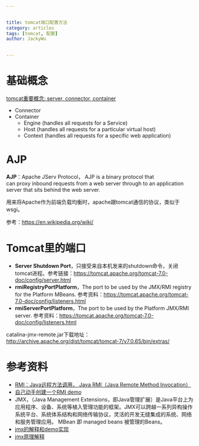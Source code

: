```yaml
---

   
title: tomcat端口配置方法  
category: articles  
tags: [tomcat, 配置]  
author: JackyWu  
  

---
```


 
# 基础概念

[tomcat重要概念: server, connector, container](https://tomcat.apache.org/tomcat-7.0-doc/config/index.htmlServer)

- Connector
- Container
    - Engine (handles all requests for a Service)
    - Host (handles all requests for a particular virtual host)
    - Context (handles all requests for a specific web application)


# AJP

**AJP**：Apache JServ Protocol， AJP is a binary protocol that can proxy inbound requests from a web server through to an application server that sits behind the web server.

用来将Apache作为前端负载均衡时，apache跟tomcat通信的协议，类似于wsgi。

参考：<https://en.wikipedia.org/wiki/>





# Tomcat里的端口


- **Server Shutdown Port**，只接受来自本机发来的shutdown命令，关闭tomcat进程。参考链接：<https://tomcat.apache.org/tomcat-7.0-doc/config/server.html>
- **rmiRegistryPortPlatform**，The port to be used by the JMX/RMI registry for the Platform MBeans. 参考资料：https://tomcat.apache.org/tomcat-7.0-doc/config/listeners.html
- **rmiServerPortPlatform**，The port to be used by the Platform JMX/RMI server. 参考资料：<https://tomcat.apache.org/tomcat-7.0-doc/config/listeners.html>


catalina-jmx-remote.jar下载地址：
<http://archive.apache.org/dist/tomcat/tomcat-7/v7.0.65/bin/extras/>





# 参考资料

- [RMI：Java远程方法调用， Java RMI（Java Remote Method Invocation）](https://zh.wikipedia.org/wiki/Java%E8%BF%9C%E7%A8%8B%E6%96%B9%E6%B3%95%E8%B0%83%E7%94%A8)
- [自己动手创建一个RMI demo](http://blog.csdn.net/lhlaugh/article/details/4163110，http://lavasoft.blog.51cto.com/62575/91679/)
- JMX，（Java Management Extensions，即Java管理扩展）是Java平台上为应用程序、设备、系统等植入管理功能的框架。JMX可以跨越一系列异构操作系统平台、系统体系结构和网络传输协议，灵活的开发无缝集成的系统、网络和服务管理应用。 MBean 即 managed beans 被管理的Beans。
- [jmx的解释和demo实现](http://blog.csdn.net/vking_wang/article/details/8668743)
- [jmx原理解释](http://www.blogjava.net/mlh123caoer/archive/2014/01/22/142456.html)




